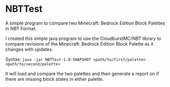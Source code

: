 # NBTTest
A simple program to compare two Minecraft: Bedrock Edition Block Palettes in NBT Format. 

I created this simple java program to use the CloudburstMC/NBT library to compare revisions of the Minecraft: Bedrock Edition Block Palette as it changes with updates. 

Syntax:
`java -jar NBTTest-1.0-SNAPSHOT <path/to/first/palette> <path/to/second/palette>`

It will load and compare the two palettes and then generate a report on if there are missing block states in either palette. 
